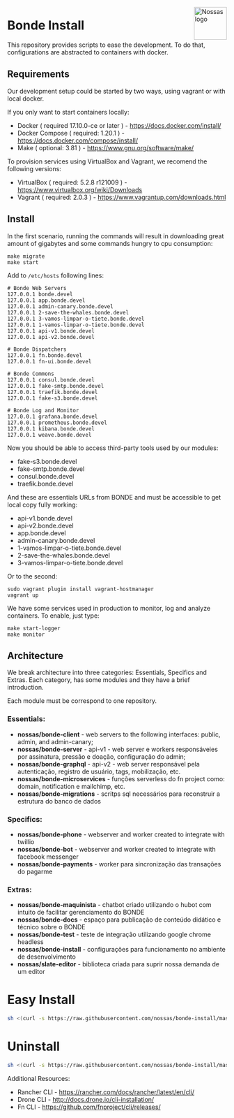 <img
  src="https://avatars2.githubusercontent.com/u/1479357?v=3&s=250"
  alt="Nossas logo"
  title="Nossas"
  align="right"
  height="75"
  width="75"
/>

# Bonde Install
This repository provides scripts to ease the development. To do that, configurations  are abstracted to containers with docker.

## Requirements

Our development setup could be started by two ways, using vagrant or with local docker.

If you only want to start containers locally:
* Docker ( required 17.10.0-ce or later ) - https://docs.docker.com/install/
* Docker Compose ( required: 1.20.1 ) - https://docs.docker.com/compose/install/
* Make ( optional: 3.81 ) - https://www.gnu.org/software/make/

To provision services using VirtualBox and Vagrant, we recomend the following versions:
* VirtualBox ( required: 5.2.8 r121009 ) - https://www.virtualbox.org/wiki/Downloads
* Vagrant ( required: 2.0.3 ) - https://www.vagrantup.com/downloads.html


## Install

In the first scenario, running the commands will result in downloading great amount of gigabytes and some commands hungry to cpu consumption:

```
make migrate
make start
```

Add to ```/etc/hosts``` following lines:

```
# Bonde Web Servers
127.0.0.1 bonde.devel
127.0.0.1 app.bonde.devel
127.0.0.1 admin-canary.bonde.devel
127.0.0.1 2-save-the-whales.bonde.devel
127.0.0.1 3-vamos-limpar-o-tiete.bonde.devel
127.0.0.1 1-vamos-limpar-o-tiete.bonde.devel
127.0.0.1 api-v1.bonde.devel
127.0.0.1 api-v2.bonde.devel

# Bonde Dispatchers
127.0.0.1 fn.bonde.devel
127.0.0.1 fn-ui.bonde.devel

# Bonde Commons
127.0.0.1 consul.bonde.devel
127.0.0.1 fake-smtp.bonde.devel
127.0.0.1 traefik.bonde.devel
127.0.0.1 fake-s3.bonde.devel

# Bonde Log and Monitor
127.0.0.1 grafana.bonde.devel
127.0.0.1 prometheus.bonde.devel
127.0.0.1 kibana.bonde.devel
127.0.0.1 weave.bonde.devel
```

Now you should be able to access third-party tools used by our modules:

* fake-s3.bonde.devel
* fake-smtp.bonde.devel
* consul.bonde.devel
* traefik.bonde.devel

And these are essentials URLs from BONDE and must be accessible to get local copy fully working:

* api-v1.bonde.devel
* api-v2.bonde.devel
* app.bonde.devel
* admin-canary.bonde.devel
* 1-vamos-limpar-o-tiete.bonde.devel
* 2-save-the-whales.bonde.devel
* 3-vamos-limpar-o-tiete.bonde.devel


Or to the second:

```
sudo vagrant plugin install vagrant-hostmanager
vagrant up
```

We have some  services used in production to monitor, log and analyze containers. To enable, just type:

```
make start-logger
make monitor

```

## Architecture

We break architecture into three categories: Essentials, Specifics and Extras. Each category, has some modules and they have a brief introduction.

Each module must be correspond to one repository.

### Essentials:
* **nossas/bonde-client** - web servers to the following interfaces: public, admin, and admin-canary;
* **nossas/bonde-server** - api-v1 - web server e workers responsáveies por assinatura, pressão e doação, configuração do admin;
* **nossas/bonde-graphql** - api-v2 - web server responsável pela autenticação, registro de usuário, tags, mobilização, etc.
* **nossas/bonde-microservices** - funções serverless do fn project como: domain, notification e mailchimp, etc.
* **nossas/bonde-migrations** - scritps sql necessários para reconstruir a estrutura do banco de dados

### Specifics:
* **nossas/bonde-phone** - webserver and worker created to integrate with twillio
* **nossas/bonde-bot** - webserver and worker created to integrate with facebook messenger
* **nossas/bonde-payments** - worker para sincronização das transações do pagarme

### Extras:
* **nossas/bonde-maquinista** - chatbot criado utilizando o hubot com intuito de facilitar gerenciamento do BONDE
* **nossas/bonde-docs** - espaço para publicação de conteúdo didático e técnico sobre o BONDE
* **nossas/bonde-test** - teste de integração utilizando google chrome headless
* **nossas/bonde-install** - configurações para funcionamento no ambiente de desenvolvimento
* **nossas/slate-editor** - biblioteca criada para suprir nossa demanda de um editor


# Easy Install
```sh
sh <(curl -s https://raw.githubusercontent.com/nossas/bonde-install/master/install.sh)
```

# Uninstall

```sh
sh <(curl -s https://raw.githubusercontent.com/nossas/bonde-install/master/uninstall.sh)
```

Additional Resources:

* Rancher CLI - https://rancher.com/docs/rancher/latest/en/cli/
* Drone CLI - http://docs.drone.io/cli-installation/
* Fn CLI - https://github.com/fnproject/cli/releases/
